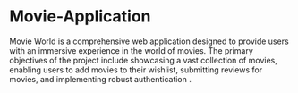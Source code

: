 # Movie-Application
Movie World is a comprehensive web application designed to provide users with an immersive experience in the world of movies. The primary objectives of the project include showcasing a vast collection of movies, enabling users to add movies to their wishlist, submitting reviews for movies, and implementing robust authentication .

